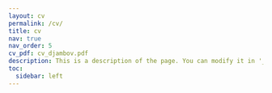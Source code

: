 ```yaml
---
layout: cv
permalink: /cv/
title: cv
nav: true
nav_order: 5
cv_pdf: cv_djambov.pdf
description: This is a description of the page. You can modify it in '_pages/cv.md'. You can also change or remove the top pdf download button.
toc:
  sidebar: left
---
```

